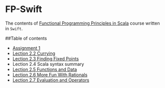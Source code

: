 # FP-Swift
The contents of [Functional Programming Principles in Scala](https://www.coursera.org/course/progfun) course  written in `Swift`.

##Table of contents
* [Assignment 1](https://github.com/complexityclass/FP-Swift/blob/master/Assignment_Week1.playground/Contents.swift)
* [Lection 2.2 Currying](https://github.com/complexityclass/FP-Swift/blob/master/Lecture2_2.playground/Contents.swift)
* [Lection 2.3 Finding Fixed Points](https://github.com/complexityclass/FP-Swift/blob/master/Lecture2_3.playground/Contents.swift)
* Lection 2.4 Scala syntax summary
* [Lection 2.5 Functions and Data](https://github.com/complexityclass/FP-Swift/blob/master/Lecture2_5.playground/Contents.swift)
* [Lection 2.6 More Fun With Rationals](https://github.com/complexityclass/FP-Swift/blob/master/Lecture2_6.playground/Contents.swift)
* [Lection 2.7 Evaluation and Operators](https://github.com/complexityclass/FP-Swift/blob/master/Lecture2_7.playground/Contents.swift)


